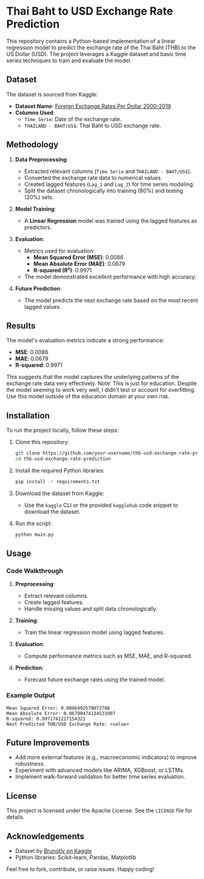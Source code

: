 # Thai Baht to USD Exchange Rate Prediction

This repository contains a Python-based implementation of a linear regression model to predict the exchange rate of the Thai Baht (THB) to the US Dollar (USD). The project leverages a Kaggle dataset and basic time series techniques to train and evaluate the model.

## Dataset

The dataset is sourced from Kaggle:
- **Dataset Name**: [Foreign Exchange Rates Per Dollar 2000-2019](https://www.kaggle.com/datasets/brunotly/foreign-exchange-rates-per-dollar-20002019)
- **Columns Used**:
  - `Time Serie`: Date of the exchange rate.
  - `THAILAND - BAHT/US$`: Thai Baht to USD exchange rate.

## Methodology

1. **Data Preprocessing**:
   - Extracted relevant columns (`Time Serie` and `THAILAND - BAHT/US$`).
   - Converted the exchange rate data to numerical values.
   - Created lagged features (`Lag_1` and `Lag_2`) for time series modeling.
   - Split the dataset chronologically into training (80%) and testing (20%) sets.

2. **Model Training**:
   - A **Linear Regression** model was trained using the lagged features as predictors.

3. **Evaluation**:
   - Metrics used for evaluation:
     - **Mean Squared Error (MSE)**: 0.0086
     - **Mean Absolute Error (MAE)**: 0.0679
     - **R-squared (R²)**: 0.9971
   - The model demonstrated excellent performance with high accuracy.

4. **Future Prediction**:
   - The model predicts the next exchange rate based on the most recent lagged values.

## Results

The model's evaluation metrics indicate a strong performance:
- **MSE**: 0.0086
- **MAE**: 0.0679
- **R-squared**: 0.9971

This suggests that the model captures the underlying patterns of the exchange rate data very effectively. Note: This is just for education. Despite the model seeming to work very well, I didn't test or account for overfitting. Use this model outside of the education domain at your own risk.

## Installation

To run the project locally, follow these steps:

1. Clone this repository:
   ```bash
   git clone https://github.com/your-username/thb-usd-exchange-rate-prediction.git
   cd thb-usd-exchange-rate-prediction
   ```

2. Install the required Python libraries:
   ```bash
   pip install -r requirements.txt
   ```

3. Download the dataset from Kaggle:
   - Use the `kaggle` CLI or the provided `kagglehub` code snippet to download the dataset.

4. Run the script:
   ```bash
   python main.py
   ```

## Usage

### Code Walkthrough

1. **Preprocessing**:
   - Extract relevant columns.
   - Create lagged features.
   - Handle missing values and split data chronologically.

2. **Training**:
   - Train the linear regression model using lagged features.

3. **Evaluation**:
   - Compute performance metrics such as MSE, MAE, and R-squared.

4. **Prediction**:
   - Forecast future exchange rates using the trained model.

### Example Output

```text
Mean Squared Error: 0.0086492570072786
Mean Absolute Error: 0.06790474134533907
R-squared: 0.9971741217154321
Next Predicted THB/USD Exchange Rate: <value>
```

## Future Improvements

- Add more external features (e.g., macroeconomic indicators) to improve robustness.
- Experiment with advanced models like ARIMA, XGBoost, or LSTMs.
- Implement walk-forward validation for better time series evaluation.

## License

This project is licensed under the Apache License. See the `LICENSE` file for details.

## Acknowledgements

- Dataset by [Brunotly on Kaggle](https://www.kaggle.com/datasets/brunotly/foreign-exchange-rates-per-dollar-20002019)
- Python libraries: Scikit-learn, Pandas, Matplotlib

Feel free to fork, contribute, or raise issues. Happy coding!
